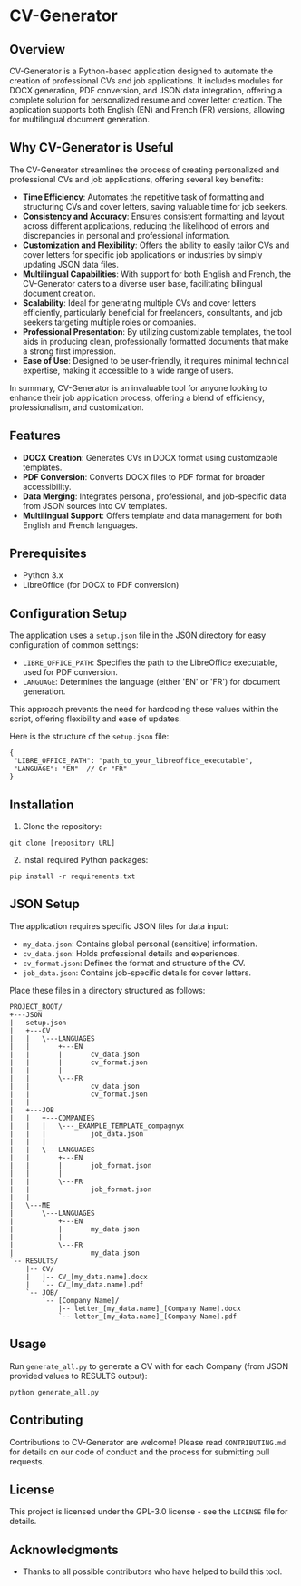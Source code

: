 # CV-Generator

## Overview
CV-Generator is a Python-based application designed to automate the creation of professional CVs and job applications. It includes modules for DOCX generation, PDF conversion, and JSON data integration, offering a complete solution for personalized resume and cover letter creation. The application supports both English (EN) and French (FR) versions, allowing for multilingual document generation.

## Why CV-Generator is Useful

The CV-Generator streamlines the process of creating personalized and professional CVs and job applications, offering several key benefits:

- **Time Efficiency**: Automates the repetitive task of formatting and structuring CVs and cover letters, saving valuable time for job seekers.
- **Consistency and Accuracy**: Ensures consistent formatting and layout across different applications, reducing the likelihood of errors and discrepancies in personal and professional information.
- **Customization and Flexibility**: Offers the ability to easily tailor CVs and cover letters for specific job applications or industries by simply updating JSON data files.
- **Multilingual Capabilities**: With support for both English and French, the CV-Generator caters to a diverse user base, facilitating bilingual document creation.
- **Scalability**: Ideal for generating multiple CVs and cover letters efficiently, particularly beneficial for freelancers, consultants, and job seekers targeting multiple roles or companies.
- **Professional Presentation**: By utilizing customizable templates, the tool aids in producing clean, professionally formatted documents that make a strong first impression.
- **Ease of Use**: Designed to be user-friendly, it requires minimal technical expertise, making it accessible to a wide range of users.

In summary, CV-Generator is an invaluable tool for anyone looking to enhance their job application process, offering a blend of efficiency, professionalism, and customization.

## Features
- **DOCX Creation**: Generates CVs in DOCX format using customizable templates.
- **PDF Conversion**: Converts DOCX files to PDF format for broader accessibility.
- **Data Merging**: Integrates personal, professional, and job-specific data from JSON sources into CV templates.
- **Multilingual Support**: Offers template and data management for both English and French languages.

## Prerequisites
- Python 3.x
- LibreOffice (for DOCX to PDF conversion)

## Configuration Setup
The application uses a `setup.json` file in the JSON directory for easy configuration of common settings:
- `LIBRE_OFFICE_PATH`: Specifies the path to the LibreOffice executable, used for PDF conversion.
- `LANGUAGE`: Determines the language (either 'EN' or 'FR') for document generation.

This approach prevents the need for hardcoding these values within the script, offering flexibility and ease of updates.

Here is the structure of the `setup.json` file:
```
{
 "LIBRE_OFFICE_PATH": "path_to_your_libreoffice_executable",
 "LANGUAGE": "EN"  // Or "FR"
}
```

## Installation
1. Clone the repository:
```
git clone [repository URL]
```

2. Install required Python packages:
```
pip install -r requirements.txt
```

## JSON Setup
The application requires specific JSON files for data input:
- `my_data.json`: Contains global personal (sensitive) information.
- `cv_data.json`: Holds professional details and experiences.
- `cv_format.json`: Defines the format and structure of the CV.
- `job_data.json`: Contains job-specific details for cover letters.

Place these files in a directory structured as follows:
```
PROJECT_ROOT/
+---JSON
|   setup.json
|   +---CV
|   |   \---LANGUAGES
|   |       +---EN
|   |       |       cv_data.json
|   |       |       cv_format.json
|   |       |
|   |       \---FR
|   |               cv_data.json
|   |               cv_format.json
|   |
|   +---JOB
|   |   +---COMPANIES
|   |   |   \---_EXAMPLE_TEMPLATE_compagnyx
|   |   |           job_data.json
|   |   |
|   |   \---LANGUAGES
|   |       +---EN
|   |       |       job_format.json
|   |       |
|   |       \---FR
|   |               job_format.json
|   |
|   \---ME
|       \---LANGUAGES
|           +---EN
|           |       my_data.json
|           |
|           \---FR
|                   my_data.json
`-- RESULTS/
    |-- CV/
    |   |-- CV_[my_data.name].docx
    |   `-- CV_[my_data.name].pdf
    `-- JOB/
        `-- [Company Name]/
            |-- letter_[my_data.name]_[Company Name].docx
            `-- letter_[my_data.name]_[Company Name].pdf
```

## Usage
Run `generate_all.py` to generate a CV with for each Company (from JSON provided values to RESULTS output):
```
python generate_all.py
```

## Contributing
Contributions to CV-Generator are welcome! Please read `CONTRIBUTING.md` for details on our code of conduct and the process for submitting pull requests.

## License
This project is licensed under the GPL-3.0 license - see the `LICENSE` file for details.

## Acknowledgments
- Thanks to all possible contributors who have helped to build this tool.
